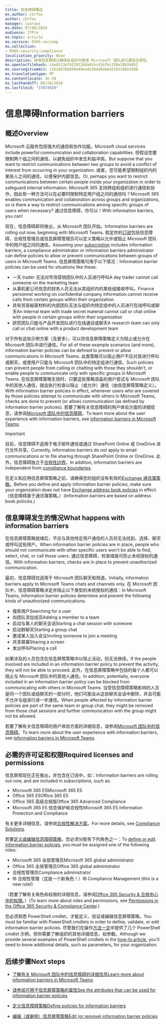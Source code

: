 ```yaml
---
title: 信息障碍概述
ms.author: chrfox
author: chrfox
manager: laurawi
ms.date: 07/08/2019
audience: ITPro
ms.topic: article
ms.service: O365-seccomp
ms.collection:
- M365-security-compliance
localization_priority: None
description: 使用信息障碍以确保在组织内使用 Microsoft 团队进行通信合规性。
ms.openlocfilehash: c4a9213e74129126da0cbc41b7bc210a10b34db2
ms.sourcegitcommit: 1162d676b036449ea4220de8a6642165190e3398
ms.translationtype: MT
ms.contentlocale: zh-CN
ms.lasthandoff: 09/20/2019
ms.locfileid: "37074929"
---
```

# <a name="information-barriers"></a><span data-ttu-id="fa39d-103">信息障碍</span><span class="sxs-lookup"><span data-stu-id="fa39d-103">Information barriers</span></span>

## <a name="overview"></a><span data-ttu-id="fa39d-104">概述</span><span class="sxs-lookup"><span data-stu-id="fa39d-104">Overview</span></span>

<span data-ttu-id="fa39d-105">Microsoft 云服务包括强大的通信和协作功能。</span><span class="sxs-lookup"><span data-stu-id="fa39d-105">Microsoft cloud services include powerful communication and collaboration capabilities.</span></span> <span data-ttu-id="fa39d-106">但假设您要限制两个组之间的通信，以避免组织中发生利益冲突。</span><span class="sxs-lookup"><span data-stu-id="fa39d-106">But suppose that you want to restrict communications between two groups to avoid a conflict of interest from occurring in your organization.</span></span> <span data-ttu-id="fa39d-107">或者，您可能希望限制组织内的某些人之间的通信，以便保护内部信息。</span><span class="sxs-lookup"><span data-stu-id="fa39d-107">Or, perhaps you want to restrict communications between certain people inside your organization in order to safeguard internal information.</span></span> <span data-ttu-id="fa39d-108">Microsoft 365 支持跨组和组织进行通信和协作，因此有一种方法可以在必要时限制特定用户组之间的通信吗？</span><span class="sxs-lookup"><span data-stu-id="fa39d-108">Microsoft 365 enables communication and collaboration across groups and organizations, so is there a way to restrict communications among specific groups of users when necessary?</span></span> <span data-ttu-id="fa39d-109">通过信息障碍，你可以！</span><span class="sxs-lookup"><span data-stu-id="fa39d-109">With information barriers, you can!</span></span> 

<span data-ttu-id="fa39d-110">现在，信息障碍即将推出，从 Microsoft 团队开始。</span><span class="sxs-lookup"><span data-stu-id="fa39d-110">Information barriers are rolling out now, beginning with Microsoft Teams.</span></span> <span data-ttu-id="fa39d-111">假定你的[订阅](#required-licenses-and-permissions)包括信息障碍，合规性管理员或信息屏障管理员可以定义策略以允许或阻止 Microsoft 团队中的用户组之间的通信。</span><span class="sxs-lookup"><span data-stu-id="fa39d-111">Assuming your [subscription](#required-licenses-and-permissions) includes information barriers, a compliance administrator or information barriers administrator can define policies to allow or prevent communications between groups of users in Microsoft Teams.</span></span> <span data-ttu-id="fa39d-112">信息屏障策略可用于以下情况：</span><span class="sxs-lookup"><span data-stu-id="fa39d-112">Information barrier policies can be used for situations like these:</span></span>

- <span data-ttu-id="fa39d-113">一天 trader 无法对市场营销团队中的人员进行呼叫</span><span class="sxs-lookup"><span data-stu-id="fa39d-113">A day trader cannot call someone on the marketing team</span></span>
- <span data-ttu-id="fa39d-114">从事机密公司信息的财务人员无法从其组织内的某些组接收呼叫。</span><span class="sxs-lookup"><span data-stu-id="fa39d-114">Finance personnel working on confidential company information cannot receive calls from certain groups within their organization</span></span>
- <span data-ttu-id="fa39d-115">具有贸易秘密材料的内部团队无法与组织内特定组中的人员进行在线呼叫或聊天</span><span class="sxs-lookup"><span data-stu-id="fa39d-115">An internal team with trade secret material cannot call or chat online with people in certain groups within their organization</span></span>
- <span data-ttu-id="fa39d-116">研究团队只能与产品开发团队进行在线通话或聊天</span><span class="sxs-lookup"><span data-stu-id="fa39d-116">A research team can only call or chat online with a product development team</span></span>

<span data-ttu-id="fa39d-117">对于所有这些示例方案（及更多），可以将信息屏障策略定义为阻止或允许在 Microsoft 团队中进行通信。</span><span class="sxs-lookup"><span data-stu-id="fa39d-117">For all of these example scenarios (and more), information barrier policies can be defined to prevent or allow communications in Microsoft Teams.</span></span> <span data-ttu-id="fa39d-118">此类策略可以阻止用户不应对其进行呼叫或聊天，或使用户只能与 Microsoft 团队中的特定组进行通信。</span><span class="sxs-lookup"><span data-stu-id="fa39d-118">Such policies can prevent people from calling or chatting with those they shouldn't, or enable people to communicate only with specific groups in Microsoft Teams.</span></span> <span data-ttu-id="fa39d-119">在信息屏障策略生效时，只要这些策略涵盖的用户尝试与 Microsoft 团队中的其他人通信，就会执行检查以阻止（或允许）通信（由信息屏障策略定义）。</span><span class="sxs-lookup"><span data-stu-id="fa39d-119">With information barrier policies in effect, whenever users who are covered by those policies attempt to communicate with others in Microsoft Teams, checks are done to prevent (or allow) communication (as defined by information barrier policies).</span></span> <span data-ttu-id="fa39d-120">若要了解有关信息障碍的用户体验方面的详细信息，请参阅[Microsoft 团队中的信息障碍](https://docs.microsoft.com/MicrosoftTeams/information-barriers-in-teams)。</span><span class="sxs-lookup"><span data-stu-id="fa39d-120">To learn more about the user experience with information barriers, see [information barriers in Microsoft Teams](https://docs.microsoft.com/MicrosoftTeams/information-barriers-in-teams).</span></span>

> [!IMPORTANT]
> <span data-ttu-id="fa39d-121">目前，信息障碍不适用于电子邮件通信或通过 SharePoint Online 或 OneDrive 进行文件共享。</span><span class="sxs-lookup"><span data-stu-id="fa39d-121">Currently, information barriers do not apply to email communications or to file sharing through SharePoint Online or OneDrive.</span></span> <span data-ttu-id="fa39d-122">此外，信息障碍独立于[合规性边界](tagging-and-assessment-in-advanced-ediscovery.md)。</span><span class="sxs-lookup"><span data-stu-id="fa39d-122">In addition, information barriers are independent from [compliance boundaries](tagging-and-assessment-in-advanced-ediscovery.md).</span></span><p><span data-ttu-id="fa39d-123">在定义和应用信息屏障策略之前，请确保您的组织没有有效的[Exchange 通讯簿策略](https://docs.microsoft.com/en-us/exchange/address-books/address-book-policies/address-book-policies)。</span><span class="sxs-lookup"><span data-stu-id="fa39d-123">Before you define and apply information barrier policies, make sure your organization does not have [Exchange address book policies](https://docs.microsoft.com/en-us/exchange/address-books/address-book-policies/address-book-policies) in effect.</span></span> <span data-ttu-id="fa39d-124">（信息障碍基于通讯簿策略。）</span><span class="sxs-lookup"><span data-stu-id="fa39d-124">(Information barriers are based on address book policies.)</span></span> 

## <a name="what-happens-with-information-barriers"></a><span data-ttu-id="fa39d-125">信息障碍发生的情况</span><span class="sxs-lookup"><span data-stu-id="fa39d-125">What happens with information barriers</span></span>

<span data-ttu-id="fa39d-126">在信息屏障策略就绪后，不应与其他特定用户通信的人员将无法找到、选择、聊天或呼叫这些用户。</span><span class="sxs-lookup"><span data-stu-id="fa39d-126">When information barrier policies are in place, people who should not communicate with other specific users won't be able to find, select, chat, or call those users.</span></span> <span data-ttu-id="fa39d-127">通过信息障碍，检查措施可防止未经授权的通信。</span><span class="sxs-lookup"><span data-stu-id="fa39d-127">With information barriers, checks are in place to prevent unauthorized communication.</span></span>

<span data-ttu-id="fa39d-128">最初，信息障碍仅适用于 Microsoft 团队聊天和频道。</span><span class="sxs-lookup"><span data-stu-id="fa39d-128">Initially, information barriers apply to Microsoft Teams chats and channels only.</span></span> <span data-ttu-id="fa39d-129">在 Microsoft 团队中，信息障碍策略决定并阻止以下类型的未经授权的通信：</span><span class="sxs-lookup"><span data-stu-id="fa39d-129">In Microsoft Teams, information barrier policies determine and prevent the following kinds of unauthorized communications:</span></span>
- <span data-ttu-id="fa39d-130">搜索用户</span><span class="sxs-lookup"><span data-stu-id="fa39d-130">Searching for a user</span></span>
- <span data-ttu-id="fa39d-131">向团队添加成员</span><span class="sxs-lookup"><span data-stu-id="fa39d-131">Adding a member to a team</span></span>
- <span data-ttu-id="fa39d-132">启动与某人的聊天会话</span><span class="sxs-lookup"><span data-stu-id="fa39d-132">Starting a chat session with someone</span></span>
- <span data-ttu-id="fa39d-133">启动群聊天</span><span class="sxs-lookup"><span data-stu-id="fa39d-133">Starting a group chat</span></span>
- <span data-ttu-id="fa39d-134">邀请某人加入会议</span><span class="sxs-lookup"><span data-stu-id="fa39d-134">Inviting someone to join a meeting</span></span>
- <span data-ttu-id="fa39d-135">共享屏幕</span><span class="sxs-lookup"><span data-stu-id="fa39d-135">Sharing a screen</span></span>
- <span data-ttu-id="fa39d-136">发出呼叫</span><span class="sxs-lookup"><span data-stu-id="fa39d-136">Placing a call</span></span> 

<span data-ttu-id="fa39d-137">如果涉及的人员包含在信息屏障策略中以阻止活动，则无法继续。</span><span class="sxs-lookup"><span data-stu-id="fa39d-137">If the people involved are included in an information barrier policy to prevent the activity, they will not be able to proceed.</span></span> <span data-ttu-id="fa39d-138">此外，在信息屏障策略中包括的每个人都可以阻止与 Microsoft 团队中的其他人通信。</span><span class="sxs-lookup"><span data-stu-id="fa39d-138">In addition, potentially, everyone included in an information barrier policy can be blocked from communicating with others in Microsoft Teams.</span></span> <span data-ttu-id="fa39d-139">当受信息障碍策略影响的人员是同一个团队或组聊天的一部分时，他们可能会从这些聊天会话中删除，并且可能不允许与组进行进一步通信。</span><span class="sxs-lookup"><span data-stu-id="fa39d-139">When people affected by information barrier policies are part of the same team or group chat, they might be removed from those chat sessions and further communication with the group might not be allowed.</span></span>

<span data-ttu-id="fa39d-140">若要了解有关信息障碍的用户体验方面的详细信息，请参阅[Microsoft 团队中的信息障碍](https://docs.microsoft.com/MicrosoftTeams/information-barriers-in-teams)。</span><span class="sxs-lookup"><span data-stu-id="fa39d-140">To learn more about the user experience with information barriers, see [information barriers in Microsoft Teams](https://docs.microsoft.com/MicrosoftTeams/information-barriers-in-teams).</span></span>

## <a name="required-licenses-and-permissions"></a><span data-ttu-id="fa39d-141">必需的许可证和权限</span><span class="sxs-lookup"><span data-stu-id="fa39d-141">Required licenses and permissions</span></span>

<span data-ttu-id="fa39d-142">信息屏障现在正在推出，并包含在订阅中，如：</span><span class="sxs-lookup"><span data-stu-id="fa39d-142">Information barriers are rolling out now, and are included in subscriptions, such as:</span></span>

- <span data-ttu-id="fa39d-143">Microsoft 365 E5</span><span class="sxs-lookup"><span data-stu-id="fa39d-143">Microsoft 365 E5</span></span>
- <span data-ttu-id="fa39d-144">Office 365 E5</span><span class="sxs-lookup"><span data-stu-id="fa39d-144">Office 365 E5</span></span>
- <span data-ttu-id="fa39d-145">Office 365 高级合规版</span><span class="sxs-lookup"><span data-stu-id="fa39d-145">Office 365 Advanced Compliance</span></span>
- <span data-ttu-id="fa39d-146">Microsoft 365 E5 信息保护和合规性</span><span class="sxs-lookup"><span data-stu-id="fa39d-146">Microsoft 365 E5 Information Protection and Compliance</span></span>

<span data-ttu-id="fa39d-147">有关更多详细信息，请参阅[合规性解决方案](https://products.office.com/business/security-and-compliance/compliance-solutions)。</span><span class="sxs-lookup"><span data-stu-id="fa39d-147">For more details, see [Compliance Solutions](https://products.office.com/business/security-and-compliance/compliance-solutions).</span></span>

<span data-ttu-id="fa39d-148">若要[定义或编辑信息障碍策略](information-barriers-policies.md)，您必须分配有下列角色之一：</span><span class="sxs-lookup"><span data-stu-id="fa39d-148">To [define or edit information barrier policies](information-barriers-policies.md), you must be assigned one of the following roles:</span></span>

- <span data-ttu-id="fa39d-149">Microsoft 365 全局管理员</span><span class="sxs-lookup"><span data-stu-id="fa39d-149">Microsoft 365 global administrator</span></span>
- <span data-ttu-id="fa39d-150">Office 365 全局管理员</span><span class="sxs-lookup"><span data-stu-id="fa39d-150">Office 365 global administrator</span></span>
- <span data-ttu-id="fa39d-151">合规性管理员</span><span class="sxs-lookup"><span data-stu-id="fa39d-151">Compliance administrator</span></span>
- <span data-ttu-id="fa39d-152">IB 合规性管理（这是一个新角色！）</span><span class="sxs-lookup"><span data-stu-id="fa39d-152">IB Compliance Management (this is a new role!)</span></span>

<span data-ttu-id="fa39d-153">（若要了解有关角色和权限的详细信息，请参阅[Office 365 Security & 合规中心中的权限](../security/office-365-security/protect-against-threats.md)。）</span><span class="sxs-lookup"><span data-stu-id="fa39d-153">(To learn more about roles and permissions, see [Permissions in the Office 365 Security & Compliance Center](../security/office-365-security/protect-against-threats.md).)</span></span>

<span data-ttu-id="fa39d-154">您必须熟悉 PowerShell cmdlet，才能定义、验证或编辑信息屏障策略。</span><span class="sxs-lookup"><span data-stu-id="fa39d-154">You must be familiar with PowerShell cmdlets in order to define, validate, or edit information barrier policies.</span></span> <span data-ttu-id="fa39d-155">尽管我们在操作[方法一文](information-barriers-policies.md)中提供了几个 PowerShell cmdlet 示例，但你需要了解组织的其他详细信息，如参数。</span><span class="sxs-lookup"><span data-stu-id="fa39d-155">Although we provide several examples of PowerShell cmdlets in the [how-to article](information-barriers-policies.md), you'll need to know additional details, such as parameters, for your organization.</span></span>

## <a name="next-steps"></a><span data-ttu-id="fa39d-156">后续步骤</span><span class="sxs-lookup"><span data-stu-id="fa39d-156">Next steps</span></span>

- [<span data-ttu-id="fa39d-157">了解有关 Microsoft 团队中的信息障碍的详细信息</span><span class="sxs-lookup"><span data-stu-id="fa39d-157">Learn more about information barriers in Microsoft Teams</span></span>](https://docs.microsoft.com/MicrosoftTeams/information-barriers-in-teams)

- [<span data-ttu-id="fa39d-158">请参阅可用于信息屏障策略的属性</span><span class="sxs-lookup"><span data-stu-id="fa39d-158">See the attributes that can be used for information barrier policies</span></span>](information-barriers-attributes.md)

- [<span data-ttu-id="fa39d-159">定义信息障碍策略</span><span class="sxs-lookup"><span data-stu-id="fa39d-159">Define policies for information barriers</span></span>](information-barriers-policies.md)

- [<span data-ttu-id="fa39d-160">编辑（或删除）信息屏障策略</span><span class="sxs-lookup"><span data-stu-id="fa39d-160">Edit (or remove) information barrier policies</span></span>](information-barriers-edit-segments-policies.md.md) 

